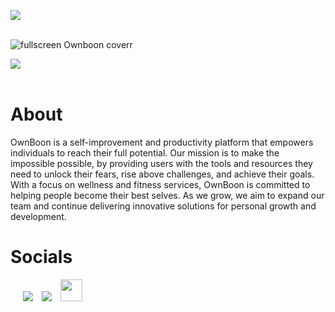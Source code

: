 <img src="https://user-images.githubusercontent.com/73097560/115834477-dbab4500-a447-11eb-908a-139a6edaec5c.gif"><br><br>


![fullscreen Ownboon coverr](https://github.com/OwnBoon/.github/assets/85481905/fdcbb872-b4f4-4d96-8421-0e266e5274f5)

<img src="https://user-images.githubusercontent.com/73097560/115834477-dbab4500-a447-11eb-908a-139a6edaec5c.gif"><br><br>



# About


OwnBoon is a self-improvement and productivity platform that empowers individuals to reach their full potential. Our mission is to make the impossible possible, by providing users with the tools and resources they need to unlock their fears, rise above challenges, and achieve their goals. With a focus on wellness and fitness services, OwnBoon is committed to helping people become their best selves. As we grow, we aim to expand our team and continue delivering innovative solutions for personal growth and development.

# Socials

 <div align="left"  class="icons-social" style="margin-left: 10px;">
        <a style="margin-left: 10px;"  target="_blank" href="https://www.linkedin.com/company/ownboon/">
			<img src="https://img.icons8.com/doodle/40/000000/linkedin--v2.png"></a>
        <a style="margin-left: 10px;" target="_blank" href="https://github.com/OwnBoon">
		<img src="https://img.icons8.com/doodle/40/000000/github--v1.png"></a>
    <a style="margin-left: 10px;" target="_blank" href="https://ownboon.com">
		<img style="width: 35px;" src="https://www.iconsdb.com/icons/preview/white/link-xxl.png"></a>
      </div>


<!--

**Here are some ideas to get you started:**

🙋‍♀️ A short introduction - what is your organization all about?
🌈 Contribution guidelines - how can the community get involved?
👩‍💻 Useful resources - where can the community find your docs? Is there anything else the community should know?
🍿 Fun facts - what does your team eat for breakfast?
🧙 Remember, you can do mighty things with the power of [Markdown](https://docs.github.com/github/writing-on-github/getting-started-with-writing-and-formatting-on-github/basic-writing-and-formatting-syntax)
-->

